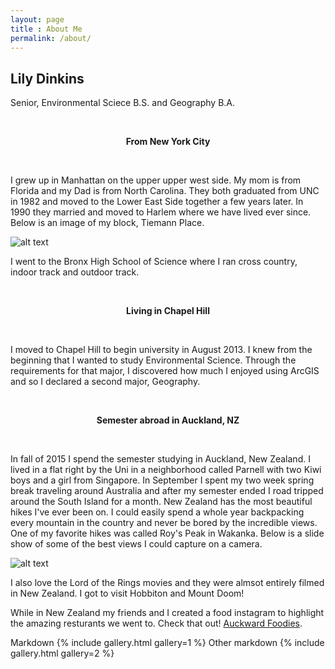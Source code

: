 ```yaml
---
layout: page
title : About Me
permalink: /about/
---
```


<h2>Lily Dinkins</h2>
<p>Senior, Environmental Sciece B.S. and Geography B.A.</p>
<br>
<center><p ><strong><span class="manual">From</span> New York City</strong></p></center>
<br>

I grew up in Manhattan on the upper upper west side. My mom is from Florida and my Dad is from North Carolina. 
They both graduated from UNC in 1982 and moved to the Lower East Side together a few years later. 
In 1990 they married and moved to Harlem where we have lived ever since. Below is an image of my block, Tiemann Place.


![alt text](https://upload.wikimedia.org/wikipedia/commons/9/93/Tiemann_Place.jpg "Tiemann Place")


I went to the Bronx High School of Science where I ran cross country, indoor track and outdoor track. 


<br>
<center><p ><strong><span class="manual">Living in</span> Chapel Hill</strong></p></center>
<br>

I moved to Chapel Hill to begin university in August 2013. I knew from the beginning that I wanted to study Environmental Science.
Through the requirements for that major, I discovered how much I enjoyed using ArcGIS and so I declared a second major, Geography. 

<br>
<center><p ><strong><span class="manual">Semester abroad in</span> Auckland, NZ</strong></p></center>
<br>

In fall of 2015 I spend the semester studying in Auckland, New Zealand. 
I lived in a flat right by the Uni in a neighborhood called Parnell with two Kiwi boys and a girl from Singapore.
In September I spent my two week spring break traveling around Australia and after my semester ended I road tripped around the South Island for a month.
New Zealand has the most beautiful hikes I've ever been on. I could easily spend a whole year backpacking every mountain in the country and never be bored by the incredible views.
One of my favorite hikes was called Roy's Peak in Wakanka. Below is a slide show of some of the best views I could capture on a camera.

![alt text](https://scontent-iad3-1.xx.fbcdn.net/t31.0-8/12366003_10156325747775440_5125047167365402271_o.jpg "Roys")

I also love the Lord of the Rings movies and they were almsot entirely filmed in New Zealand.
I got to visit Hobbiton and Mount Doom!


While in New Zealand my friends and I created a food instagram to highlight the amazing resturants we went to. Check that out!
 [Auckward Foodies](https://www.instagram.com/auckwardfoodies/?hl=en).
 
Markdown
{% include gallery.html  gallery=1 %}
Other markdown
{% include gallery.html  gallery=2 %}